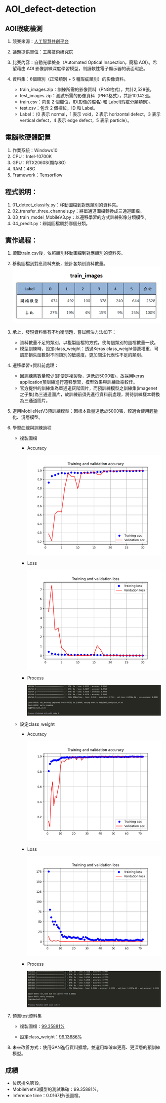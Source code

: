# AOI_defect-detection

## AOI瑕疵檢測
1. 競賽來源：[人工智慧共創平台](https://aidea-web.tw/topic/285ef3be-44eb-43dd-85cc-f0388bf85ea4)

2. 議題提供單位：工業技術研究院

3. 比賽內容：自動光學檢查（Automated Optical Inspection，簡稱 AOI）。希望藉由 AOI 影像訓練深度學習模型，判讀軟性電子顯示器的表面瑕疵。

4. 資料集：6個類別（正常類別 + 5 種瑕疵類別）的影像資料。
   * train_images.zip：訓練所需的影像資料（PNG格式），共計2,528張。
   * test_images.zip：測試所需的影像資料（PNG格式），共計10,142張。
   * train.csv：包含 2 個欄位，ID(影像的檔名) 和 Label(瑕疵分類類別)。
   * test.csv：包含 2 個欄位，ID 和 Label。
   * Label：（0 表示 normal，1 表示 void，2 表示 horizontal defect，3 表示 vertical defect，4 表示 edge defect，5 表示 particle）。

## 電腦軟硬體配置
1. 作業系統：Windows10
2. CPU：Intel-10700K
3. GPU：RTX2060S(顯存8G)
4. RAM：48G
5. Framework：Tensorflow

## 程式說明：
1. 01_detect_classify.py：移動圖檔到對應類別的資料夾。
2. 02_transfer_three_channels.py：將單通道圖檔轉換成三通道圖檔。
3. 03_train_model_MobileV3.py：以遷移學習的方式訓練影像分類模型。
4. 04_predit.py：辨識圖檔屬於哪個分類。

## 實作過程：
1. 讀取train.csv後，依照類別移動圖檔到對應類別的資料夾。

2. 移動圖檔到對應資料夾後，統計各類別資料數量。
![](https://github.com/midnightla0710/AOI_defect-detection/blob/main/pictures/class%20and%20num.png)

3. 承上，發現資料集有不均衡問題，嘗試解決方法如下：
   * 資料數量不足的類別，以複製圖檔的方式，使每個類別的圖檔數量一致。
   * 模型訓練時，設定class_weight：透過Keras class_weight傳遞權重，可調節損失函數對不同類別的敏感度，更加關注代表性不足的類別。

4. 遷移學習+資料前處理：
   * 因訓練集數量較少(即便是複製後，遠低於5000張)，故採用keras application預訓練進行遷移學習，模型效果與訓練效率較佳。
   * 官方提供的訓練集為單通道灰階圖片，而預訓練模型之訓練集(imagenet之子集)為三通道圖片，故訓練前須先進行資料前處理，將待訓練樣本轉換為三通道圖片。

5. 選用MobileNetV3預訓練模型：因樣本數量遠低於5000張，較適合使用輕量化、淺層模型。

6. 學習曲線與訓練過程 
   * 複製圖檔
     * Accuracy
       
        ![](https://github.com/midnightla0710/AOI_defect-detection/blob/main/pictures/copy/acc.png)
     
     * Loss
       
        ![](https://github.com/midnightla0710/AOI_defect-detection/blob/main/pictures/copy/loss.png) 
     
     * Process
       
        ![](https://github.com/midnightla0710/AOI_defect-detection/blob/main/pictures/copy/trianing.jpg)

   * 設定class_weight  
     * Accuracy
       
        ![](https://github.com/midnightla0710/AOI_defect-detection/blob/main/pictures/class_weight/acc.png)
     
     * Loss
       
        ![](https://github.com/midnightla0710/AOI_defect-detection/blob/main/pictures/class_weight/loss.png) 
     
     * Process
       
        ![](https://github.com/midnightla0710/AOI_defect-detection/blob/main/pictures/class_weight/trianing.jpg)

7. 預測test資料集
   * 複製圖檔：[99.35881%](https://github.com/midnightla0710/AOI_defect-detection/blob/main/pictures/copy/rank.jpg)
  
   * 設定class_weight：[99.13686%](https://github.com/midnightla0710/AOI_defect-detection/blob/main/pictures/class_weight/rank.jpg)

8. 未來改善方式：使用GAN進行資料擴增，並選用準確率更高、更深層的預訓練模型。

## 成績
   * 位居排名第19。
   * MobileNetV3模型的測試準確：99.35881%。
   * Inference time：0.0167秒/張圖檔。
